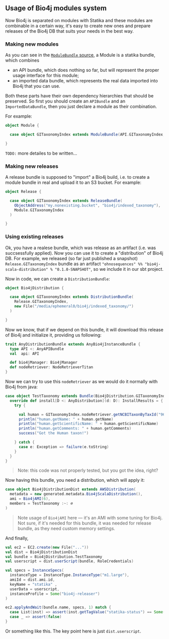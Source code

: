 ## Usage of Bio4j modules system

Now Bio4j is separated on modules with Statika and these modules are combinable in a certain way, it's easy to create new ones and prepare releases of the Bio4j DB that suits your needs in the best way.


### Making new modules

As you can see in the [`ModuleBundle` source](../src/lib/ModuleBundle.md), a Module is a statika bundle, which combines

- an API bundle, which does nothing so far, but will represent the proper usage interface for this module;
- an imported data bundle, which represents the real data imported into Bio4j that you can use.

Both these parts have their own dependency hierarchies that should be preserved. So first you should create an `APIBundle` and an `ImportedDataBundle`, then you just declare a module as their combination.

For example:

```scala
object Module {

  case object GITaxonomyIndex extends ModuleBundle(API.GITaxonomyIndex, Importer.GITaxonomyIndex)

}
```

`TODO:` more detailes to be written...


### Making new releases

A release bundle is supposed to "import" a Bio4j build, i.e. to create a module bundle in real and upload it to an S3 bucket. For example:

```scala
object Release {

  case object GITaxonomyIndex extends ReleaseBundle(
    ObjectAddress("my.nonexisting.bucket", "bio4j/indexed_taxonomy"), 
    Module.GITaxonomyIndex
  )

}
```


### Using existing releases

Ok, you have a realese bundle, which was release as an artifact (i.e. was succsessfully applied). Now you can use it to create a "distribution" of Bio4j DB. For example, we released (so far just published a snapshot) `Release.GITaxonomyIndex` bundle as an artifact `"ohnosequences" %% "bio4j-scala-distribution" % "0.1.0-SNAPSHOT"`, so we include it in our sbt project. 

Now in code, we can create a `DistributionBundle`:

```scala
object Bio4jDistribution {

  case object GITaxonomyIndex extends DistributionBundle(
    Release.GITaxonomyIndex,
    new File("/media/ephemeral0/bio4j/indexed_taxonomy/")
  )

}
```

Now we know, that if we depend on this bundle, it will download this release of Bio4j and initialize it, providing us following:

```scala
trait AnyDistributionBundle extends AnyBio4jInstanceBundle {
  type API <: AnyAPIBundle
  val  api: API

  def bio4jManager: Bio4jManager  
  def nodeRetriever: NodeRetrieverTitan    
}
```

Now we can try to use this `nodeRetriever` as we would do it normally with Bio4j from java:

```scala
case object TestTaxonomy extends Bundle(Bio4jDistribution.GITaxonomyIndex :~: ∅) {
  override def install[D <: AnyDistribution](d: D): InstallResults = {
    try { 

      val human = GITaxonomyIndex.nodeRetriever.getNCBITaxonByTaxId("9606")
      println("human.getName: " + human.getName)
      println("human.getScientificName: " + human.getScientificName)
      println("human.getComments: " + human.getComments)
      success("Got the Human taxon!")

    } catch {
      case e: Exception => failure(e.toString)
    }
  }
}
```

> Note: this code was not properly tested, but you got the idea, right?

Now having this bundle, you need a distribution, which will apply it:

```scala
case object Bio4jDistributionDist extends AWSDistribution(
  metadata = new generated.metadata.Bio4jScalaDistribution(),
  ami = Bio4jAMI(6),
  members = TestTaxonomy :~: ∅
)
```

> Note usage of `Bio4jAMI` here — it's an AMI with some tuning for Bio4j. Not sure, if it's needed for this bundle, it was needed for release bundle, as they need custom memory settings.

And finally,

```scala
val ec2 = EC2.create(new File("..."))
val dist = Bio4jDistributionDist
val bundle = Bio4jDistribution.TestTaxonomy
val userscript = dist.userScript(bundle, RoleCredentials)

val specs = InstanceSpecs(
  instanceType = InstanceType.InstanceType("m1.large"),
  amiId = dist.ami.id,
  keyName = "statika" ,
  userData = userscript,
  instanceProfile = Some("bio4j-releaser")
)

ec2.applyAndWait(bundle.name, specs, 1) match {
  case List(inst) => assert(inst.getTagValue("statika-status") == Some("success"))
  case _ => assert(false)
}
```

Or something like this. The key point here is just `dist.userscript`.
